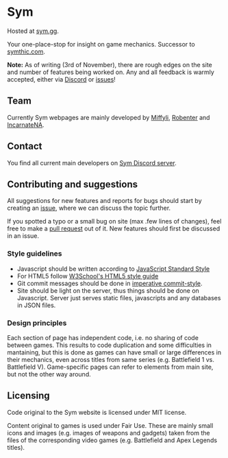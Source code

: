 # Sym
Hosted at [sym.gg](https://sym.gg).

Your one-place-stop for insight on game mechanics. Successor to [symthic.com](https://symthic.com).

**Note:** As of writing (3rd of November), there are rough edges on the site and number of features
          being worked on. Any and all feedback is warmly accepted, either via [Discord](https://discord.gg/Z9vcu46) or
		  [issues](https://github.com/miffyli/sym/issues)! 

## Team

Currently Sym webpages are mainly developed by [Miffyli](https://github.com/miffyli),
[Robenter](https://github.com/robenter) and [IncarnateNA](https://github.com/IncarnateNA).


## Contact

You find all current main developers on [Sym Discord server](https://discord.gg/Z9vcu46).


## Contributing and suggestions

All suggestions for new features and reports for bugs should start by creating an 
[issue](https://github.com/miffyli/sym/issues), where we can discuss the topic further. 

If you spotted a typo or a small bug on site (max .few lines of changes), feel free to make a
[pull request](https://github.com/miffyli/sym/pulls) out of it. New features should first
be discussed in an issue.

### Style guidelines

* Javascript should be written according to [JavaScript Standard Style](https://standardjs.com/)
* For HTML5 follow [W3School's HTML5 style guide](https://www.w3schools.com/html/html5_syntax.asp)
* Git commit messages should be done in [imperative commit-style](https://stackoverflow.com/a/3580764/2867076).
* Site should be light on the server, thus things should be done on Javascript. Server just serves
  static files, javascripts and any databases in JSON files.


### Design principles

Each section of page has independent code, i.e. no sharing of code between games. This results to code
duplication and some difficulties in mantaining, but this is done as games can have small or large
differences in their mechanics, even across titles from same series (e.g. Battlefield 1 vs. Battlefield V).
Game-specific pages can refer to elements from main site, but not the other way around. 



## Licensing

Code original to the Sym website is licensed under MIT license. 

Content original to games is used under Fair Use. These are mainly small
icons and images (e.g. images of weapons and gadgets) taken from the files
of the corresponding video games (e.g. Battlefield and Apex Legends titles).
